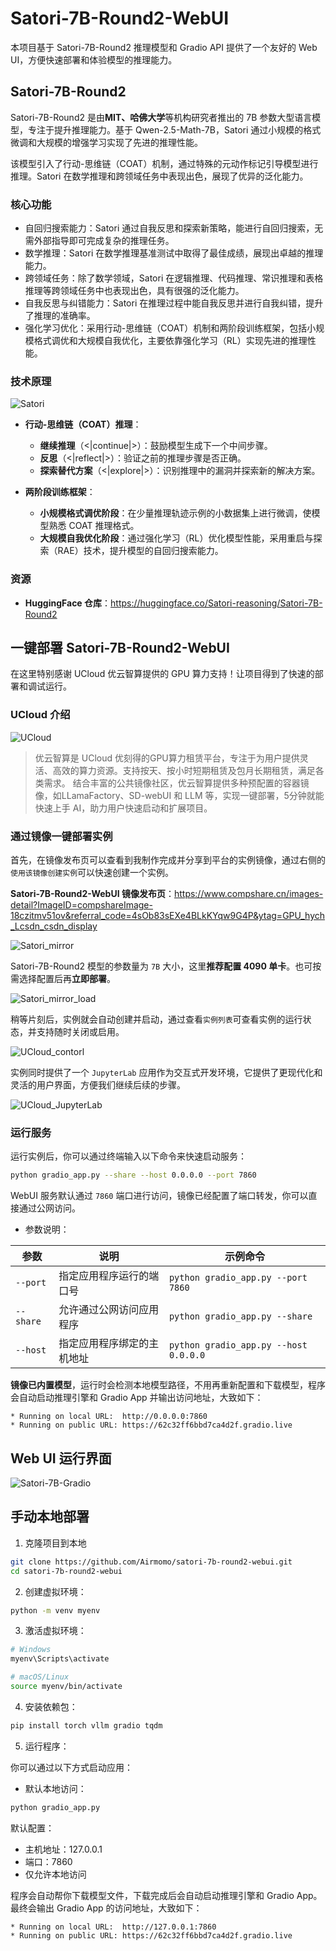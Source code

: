 # Satori-7B-Round2-WebUI

本项目基于 Satori-7B-Round2 推理模型和 Gradio API 提供了一个友好的 Web UI，方便快速部署和体验模型的推理能力。

## Satori-7B-Round2

Satori-7B-Round2 是由**MIT、哈佛大学**等机构研究者推出的 7B 参数大型语言模型，专注于提升推理能力。基于 Qwen-2.5-Math-7B，Satori 通过小规模的格式微调和大规模的增强学习实现了先进的推理性能。

该模型引入了行动-思维链（COAT）机制，通过特殊的元动作标记引导模型进行推理。Satori 在数学推理和跨领域任务中表现出色，展现了优异的泛化能力。

### 核心功能

- 自回归搜索能力：Satori 通过自我反思和探索新策略，能进行自回归搜索，无需外部指导即可完成复杂的推理任务。
- 数学推理：Satori 在数学推理基准测试中取得了最佳成绩，展现出卓越的推理能力。
- 跨领域任务：除了数学领域，Satori 在逻辑推理、代码推理、常识推理和表格推理等跨领域任务中也表现出色，具有很强的泛化能力。
- 自我反思与纠错能力：Satori 在推理过程中能自我反思并进行自我纠错，提升了推理的准确率。
- 强化学习优化：采用行动-思维链（COAT）机制和两阶段训练框架，包括小规模格式调优和大规模自我优化，主要依靠强化学习（RL）实现先进的推理性能。

### 技术原理

![Satori](https://s2.loli.net/2025/02/11/mUiAHC4s8yql51z.png)

- **行动-思维链（COAT）推理**：
  - **继续推理**（<|continue|>）：鼓励模型生成下一个中间步骤。
  - **反思**（<|reflect|>）：验证之前的推理步骤是否正确。
  - **探索替代方案**（<|explore|>）：识别推理中的漏洞并探索新的解决方案。

- **两阶段训练框架**：
  - **小规模格式调优阶段**：在少量推理轨迹示例的小数据集上进行微调，使模型熟悉 COAT 推理格式。
  - **大规模自我优化阶段**：通过强化学习（RL）优化模型性能，采用重启与探索（RAE）技术，提升模型的自回归搜索能力。

### 资源

- **HuggingFace 仓库**：<https://huggingface.co/Satori-reasoning/Satori-7B-Round2>

## 一键部署 Satori-7B-Round2-WebUI

在这里特别感谢 UCloud 优云智算提供的 GPU 算力支持！让项目得到了快速的部署和调试运行。

### UCloud 介绍

![UCloud](https://s2.loli.net/2025/02/13/dDV4fosLACQgpmJ.png)

> 优云智算是 UCloud 优刻得的GPU算力租赁平台，专注于为用户提供灵活、高效的算力资源。支持按天、按小时短期租赁及包月长期租赁，满足各类需求。
> 结合丰富的公共镜像社区，优云智算提供多种预配置的容器镜像，如LLamaFactory、SD-webUI 和 LLM 等，实现一键部署，5分钟就能快速上手 AI，助力用户快速启动和扩展项目。

### 通过镜像一键部署实例

首先，在镜像发布页可以查看到我制作完成并分享到平台的实例镜像，通过右侧的`使用该镜像创建实例`可以快速创建一个实例。

**Satori-7B-Round2-WebUI 镜像发布页**：<https://www.compshare.cn/images-detail?ImageID=compshareImage-18czitmv51ov&referral_code=4sOb83sEXe4BLkKYqw9G4P&ytag=GPU_hych_Lcsdn_csdn_display>

![Satori_mirror](https://s2.loli.net/2025/02/13/jak4KsMnvJ5Ftz1.png)

Satori-7B-Round2 模型的参数量为 `7B` 大小，这里**推荐配置 4090 单卡**。也可按需选择配置后再**立即部署**。

![Satori_mirror_load](https://s2.loli.net/2025/02/13/MtHOD7AWsVSKFbI.png)

稍等片刻后，实例就会自动创建并启动，通过查看`实例列表`可查看实例的运行状态，并支持随时关闭或启用。

![UCloud_contorl](https://s2.loli.net/2025/02/13/Jw9BvKVS5POXW2k.png)

实例同时提供了一个 `JupyterLab` 应用作为交互式开发环境，它提供了更现代化和灵活的用户界面，方便我们继续后续的步骤。

![UCloud_JupyterLab](https://s2.loli.net/2025/02/13/utpxBdQqGCMOZSA.png)

### 运行服务

运行实例后，你可以通过终端输入以下命令来快速启动服务：
```bash
python gradio_app.py --share --host 0.0.0.0 --port 7860
```

WebUI 服务默认通过 `7860` 端口进行访问，镜像已经配置了端口转发，你可以直接通过公网访问。

- 参数说明：

| 参数         | 说明                           | 示例命令                                      |
|--------------|-------------------------------|----------------------------------------------|
| `--port`     | 指定应用程序运行的端口号       | `python gradio_app.py --port 7860`           |
| `--share`    | 允许通过公网访问应用程序       | `python gradio_app.py --share`               |
| `--host`     | 指定应用程序绑定的主机地址     | `python gradio_app.py --host 0.0.0.0`        |

**镜像已内置模型**，运行时会检测本地模型路径，不用再重新配置和下载模型，程序会自动启动推理引擎和 Gradio App 并输出访问地址，大致如下：
```raw
* Running on local URL:  http://0.0.0.0:7860
* Running on public URL: https://62c32ff6bbd7ca4d2f.gradio.live
```
## Web UI 运行界面

![Satori-7B-Gradio](https://s2.loli.net/2025/02/11/VwUoqjbtGizNyMm.png)

## 手动本地部署

1. 克隆项目到本地
```bash
git clone https://github.com/Airmomo/satori-7b-round2-webui.git
cd satori-7b-round2-webui
```

2. 创建虚拟环境：
```bash
python -m venv myenv
```

3. 激活虚拟环境：
```bash
# Windows
myenv\Scripts\activate

# macOS/Linux
source myenv/bin/activate
```

4. 安装依赖包：
```bash
pip install torch vllm gradio tqdm
```

5. 运行程序：

你可以通过以下方式启动应用：

- 默认本地访问：
```bash
python gradio_app.py
```

默认配置：
- 主机地址：127.0.0.1
- 端口：7860
- 仅允许本地访问

程序会自动帮你下载模型文件，下载完成后会自动启动推理引擎和 Gradio App。最终会输出 Gradio App 的访问地址，大致如下：
```raw
* Running on local URL:  http://127.0.0.1:7860
* Running on public URL: https://62c32ff6bbd7ca4d2f.gradio.live
```